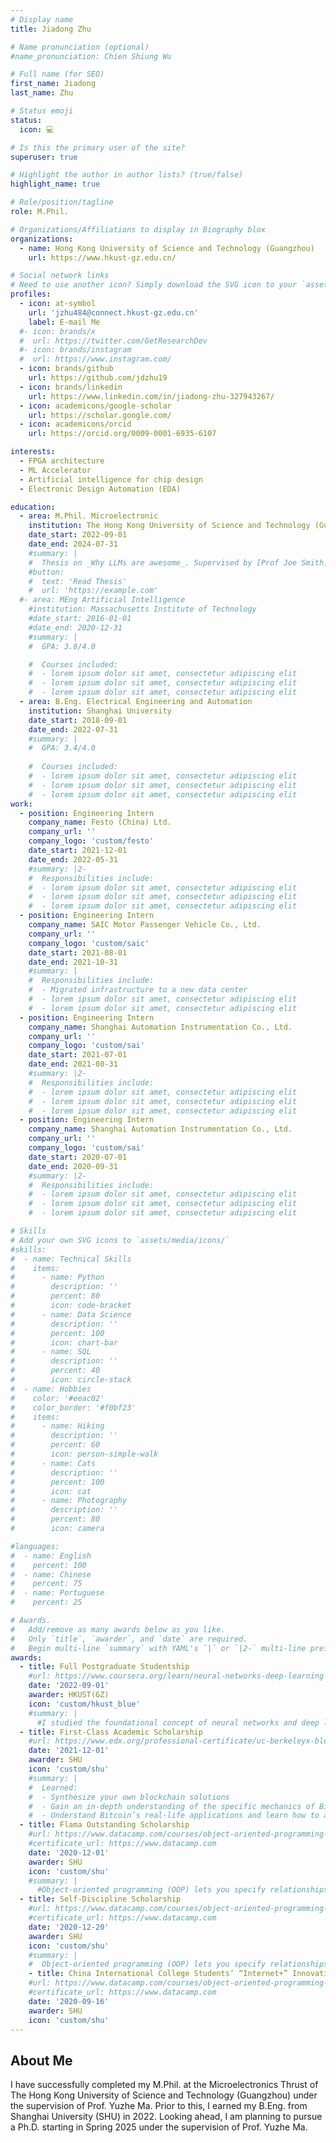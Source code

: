 ```yaml
---
# Display name
title: Jiadong Zhu

# Name pronunciation (optional)
#name_pronunciation: Chien Shiung Wu

# Full name (for SEO)
first_name: Jiadong
last_name: Zhu

# Status emoji
status:
  icon: 💻

# Is this the primary user of the site?
superuser: true

# Highlight the author in author lists? (true/false)
highlight_name: true

# Role/position/tagline
role: M.Phil.

# Organizations/Affiliations to display in Biography blox
organizations:
  - name: Hong Kong University of Science and Technology (Guangzhou)
    url: https://www.hkust-gz.edu.cn/

# Social network links
# Need to use another icon? Simply download the SVG icon to your `assets/media/icons/` folder.
profiles:
  - icon: at-symbol
    url: 'jzhu484@connect.hkust-gz.edu.cn'
    label: E-mail Me
  #- icon: brands/x
  #  url: https://twitter.com/GetResearchDev
  #- icon: brands/instagram
  #  url: https://www.instagram.com/
  - icon: brands/github
    url: https://github.com/jdzhu19
  - icon: brands/linkedin
    url: https://www.linkedin.com/in/jiadong-zhu-327943267/
  - icon: academicons/google-scholar
    url: https://scholar.google.com/
  - icon: academicons/orcid
    url: https://orcid.org/0009-0001-6935-6107

interests:
  - FPGA architecture
  - ML Accelerator
  - Artificial intelligence for chip design
  - Electronic Design Automation (EDA)

education:
  - area: M.Phil. Microelectronic
    institution: The Hong Kong University of Science and Technology (Guangzhou)
    date_start: 2022-09-01
    date_end: 2024-07-31
    #summary: |
    #  Thesis on _Why LLMs are awesome_. Supervised by [Prof Joe Smith](https://example.com). Presented papers at 5 IEEE conferences with the contributions being published in 2 Springer journals.
    #button:
    #  text: 'Read Thesis'
    #  url: 'https://example.com'
  #- area: MEng Artificial Intelligence
    #institution: Massachusetts Institute of Technology
    #date_start: 2016-01-01
    #date_end: 2020-12-31
    #summary: |
    #  GPA: 3.8/4.0

    #  Courses included:
    #  - lorem ipsum dolor sit amet, consectetur adipiscing elit
    #  - lorem ipsum dolor sit amet, consectetur adipiscing elit
    #  - lorem ipsum dolor sit amet, consectetur adipiscing elit
  - area: B.Eng. Electrical Engineering and Automation
    institution: Shanghai University
    date_start: 2018-09-01
    date_end: 2022-07-31
    #summary: |
    #  GPA: 3.4/4.0
      
    #  Courses included:
    #  - lorem ipsum dolor sit amet, consectetur adipiscing elit
    #  - lorem ipsum dolor sit amet, consectetur adipiscing elit
    #  - lorem ipsum dolor sit amet, consectetur adipiscing elit
work:
  - position: Engineering Intern
    company_name: Festo (China) Ltd.
    company_url: ''
    company_logo: 'custom/festo'
    date_start: 2021-12-01
    date_end: 2022-05-31
    #summary: |2-
    #  Responsibilities include:
    #  - lorem ipsum dolor sit amet, consectetur adipiscing elit
    #  - lorem ipsum dolor sit amet, consectetur adipiscing elit
    #  - lorem ipsum dolor sit amet, consectetur adipiscing elit
  - position: Engineering Intern
    company_name: SAIC Motor Passenger Vehicle Co., Ltd.
    company_url: ''
    company_logo: 'custom/saic'
    date_start: 2021-08-01
    date_end: 2021-10-31
    #summary: |
    #  Responsibilities include:
    #  - Migrated infrastructure to a new data center
    #  - lorem ipsum dolor sit amet, consectetur adipiscing elit
    #  - lorem ipsum dolor sit amet, consectetur adipiscing elit
  - position: Engineering Intern
    company_name: Shanghai Automation Instrumentation Co., Ltd.
    company_url: ''
    company_logo: 'custom/sai'
    date_start: 2021-07-01
    date_end: 2021-08-31
    #summary: |2-
    #  Responsibilities include:
    #  - lorem ipsum dolor sit amet, consectetur adipiscing elit
    #  - lorem ipsum dolor sit amet, consectetur adipiscing elit
    #  - lorem ipsum dolor sit amet, consectetur adipiscing elit
  - position: Engineering Intern
    company_name: Shanghai Automation Instrumentation Co., Ltd.
    company_url: ''
    company_logo: 'custom/sai'
    date_start: 2020-07-01
    date_end: 2020-09-31
    #summary: |2-
    #  Responsibilities include:
    #  - lorem ipsum dolor sit amet, consectetur adipiscing elit
    #  - lorem ipsum dolor sit amet, consectetur adipiscing elit
    #  - lorem ipsum dolor sit amet, consectetur adipiscing elit

# Skills
# Add your own SVG icons to `assets/media/icons/`
#skills:
#  - name: Technical Skills
#    items:
#      - name: Python
#        description: ''
#        percent: 80
#        icon: code-bracket
#      - name: Data Science
#        description: ''
#        percent: 100
#        icon: chart-bar
#      - name: SQL
#        description: ''
#        percent: 40
#        icon: circle-stack
#  - name: Hobbies
#    color: '#eeac02'
#    color_border: '#f0bf23'
#    items:
#      - name: Hiking
#        description: ''
#        percent: 60
#        icon: person-simple-walk
#      - name: Cats
#        description: ''
#        percent: 100
#        icon: cat
#      - name: Photography
#        description: ''
#        percent: 80
#        icon: camera

#languages:
#  - name: English
#    percent: 100
#  - name: Chinese
#    percent: 75
#  - name: Portuguese
#    percent: 25

# Awards.
#   Add/remove as many awards below as you like.
#   Only `title`, `awarder`, and `date` are required.
#   Begin multi-line `summary` with YAML's `|` or `|2-` multi-line prefix and indent 2 spaces below.
awards:
  - title: Full Postgraduate Studentship
    #url: https://www.coursera.org/learn/neural-networks-deep-learning
    date: '2022-09-01'
    awarder: HKUST(GZ)
    icon: 'custom/hkust_blue'
    #summary: |
      #I studied the foundational concept of neural networks and deep learning. By the end, I was familiar with the significant technological trends driving the rise of deep learning; build, train, and apply fully connected deep neural networks; implement efficient (vectorized) neural networks; identify key parameters in a neural network’s architecture; and apply deep learning to your own applications.
  - title: First-Class Academic Scholarship
    #url: https://www.edx.org/professional-certificate/uc-berkeleyx-blockchain-fundamentals
    date: '2021-12-01'
    awarder: SHU
    icon: 'custom/shu'
    #summary: |
    #  Learned:
    #  - Synthesize your own blockchain solutions
    #  - Gain an in-depth understanding of the specific mechanics of Bitcoin
    #  - Understand Bitcoin’s real-life applications and learn how to attack and destroy Bitcoin, Ethereum, smart contracts and Dapps, and alternatives to Bitcoin’s Proof-of-Work consensus algorithm
  - title: Flama Outstanding Scholarship
    #url: https://www.datacamp.com/courses/object-oriented-programming-with-s3-and-r6-in-r
    #certificate_url: https://www.datacamp.com
    date: '2020-12-01'
    awarder: SHU
    icon: 'custom/shu'
    #summary: |
      #Object-oriented programming (OOP) lets you specify relationships between functions and the objects that they can act on, helping you manage complexity in your code. This is an intermediate level course, providing an introduction to OOP, using the S3 and R6 systems. S3 is a great day-to-day R programming tool that simplifies some of the functions that you write. R6 is especially useful for industry-specific analyses, working with web APIs, and building GUIs.
  - title: Self-Discipline Scholarship
    #url: https://www.datacamp.com/courses/object-oriented-programming-with-s3-and-r6-in-r
    #certificate_url: https://www.datacamp.com
    date: '2020-12-20'
    awarder: SHU
    icon: 'custom/shu'
    #summary: |
    #  Object-oriented programming (OOP) lets you specify relationships between functions and the objects that they can act on, helping you manage complexity in your code. This is an intermediate level course, providing an introduction to OOP, using the S3 and R6 systems. S3 is a great day-to-day R programming tool that simplifies some of the functions that you write. R6 is especially useful for industry-specific analyses, working with web APIs, and building GUIs.
    - title: China International College Students’ “Internet+” Innovation and Entrepreneurship Competition Second Prize
    #url: https://www.datacamp.com/courses/object-oriented-programming-with-s3-and-r6-in-r
    #certificate_url: https://www.datacamp.com
    date: '2020-09-16'
    awarder: SHU
    icon: 'custom/shu'
---
```


## About Me

I have successfully completed my M.Phil. at the Microelectronics Thrust of The Hong Kong University of Science and Technology (Guangzhou) under the supervision of Prof. Yuzhe Ma. Prior to this, I earned my B.Eng. from Shanghai University (SHU) in 2022. Looking ahead, I am planning to pursue a Ph.D. starting in Spring 2025 under the supervision of Prof. Yuzhe Ma.
